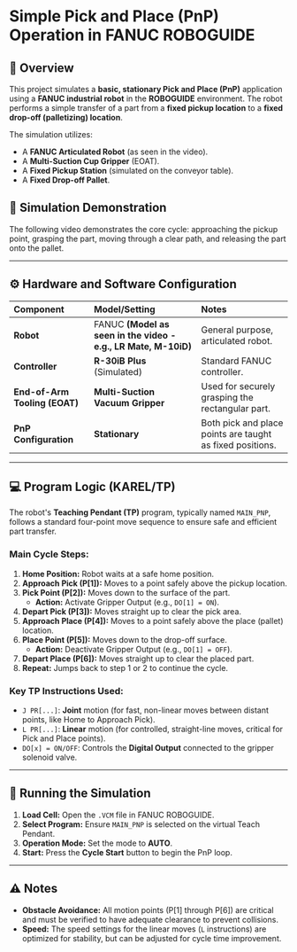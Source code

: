 # Simple Pick and Place (PnP) Operation in FANUC ROBOGUIDE

## 🤖 Overview

This project simulates a **basic, stationary Pick and Place (PnP)** application using a **FANUC industrial robot** in the **ROBOGUIDE** environment. The robot performs a simple transfer of a part from a **fixed pickup location** to a **fixed drop-off (palletizing) location**.

The simulation utilizes:
* A **FANUC Articulated Robot** (as seen in the video).
* A **Multi-Suction Cup Gripper** (EOAT).
* A **Fixed Pickup Station** (simulated on the conveyor table).
* A **Fixed Drop-off Pallet**.

## 🎥 Simulation Demonstration

The following video demonstrates the core cycle: approaching the pickup point, grasping the part, moving through a clear path, and releasing the part onto the pallet.


---

## ⚙️ Hardware and Software Configuration

| Component | Model/Setting | Notes |
| :--- | :--- | :--- |
| **Robot** | FANUC **(Model as seen in the video - e.g., LR Mate, M-10iD)** | General purpose, articulated robot. |
| **Controller** | **R-30iB Plus** (Simulated) | Standard FANUC controller. |
| **End-of-Arm Tooling (EOAT)** | **Multi-Suction Vacuum Gripper** | Used for securely grasping the rectangular part. |
| **PnP Configuration** | **Stationary** | Both pick and place points are taught as fixed positions. |

---

## 💻 Program Logic (KAREL/TP)

The robot's **Teaching Pendant (TP)** program, typically named `MAIN_PNP`, follows a standard four-point move sequence to ensure safe and efficient part transfer.

### Main Cycle Steps:

1.  **Home Position:** Robot waits at a safe home position.
2.  **Approach Pick (P[1]):** Moves to a point safely above the pickup location.
3.  **Pick Point (P[2]):** Moves down to the surface of the part.
    * **Action:** Activate Gripper Output (e.g., `DO[1] = ON`).
4.  **Depart Pick (P[3]):** Moves straight up to clear the pick area.
5.  **Approach Place (P[4]):** Moves to a point safely above the place (pallet) location.
6.  **Place Point (P[5]):** Moves down to the drop-off surface.
    * **Action:** Deactivate Gripper Output (e.g., `DO[1] = OFF`).
7.  **Depart Place (P[6]):** Moves straight up to clear the placed part.
8.  **Repeat:** Jumps back to step 1 or 2 to continue the cycle.

### Key TP Instructions Used:

* `J PR[...]`: **Joint** motion (for fast, non-linear moves between distant points, like Home to Approach Pick).
* `L PR[...]`: **Linear** motion (for controlled, straight-line moves, critical for Pick and Place points).
* `DO[x] = ON/OFF`: Controls the **Digital Output** connected to the gripper solenoid valve.

---

## 🏃 Running the Simulation

1.  **Load Cell:** Open the `.VCM` file in FANUC ROBOGUIDE.
2.  **Select Program:** Ensure `MAIN_PNP` is selected on the virtual Teach Pendant.
3.  **Operation Mode:** Set the mode to **AUTO**.
4.  **Start:** Press the **Cycle Start** button to begin the PnP loop.

---

## ⚠️ Notes

* **Obstacle Avoidance:** All motion points (P[1] through P[6]) are critical and must be verified to have adequate clearance to prevent collisions.
* **Speed:** The speed settings for the linear moves (`L` instructions) are optimized for stability, but can be adjusted for cycle time improvement.
